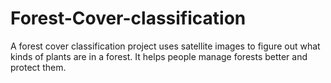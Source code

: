 # Forest-Cover-classification
A forest cover classification project uses satellite images to figure out what kinds of plants are in a forest. It helps people manage forests better and protect them.
